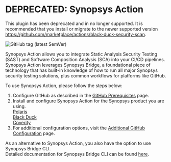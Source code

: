 # DEPRECATED: Synopsys Action
This plugin has been deprecated and  in no longer supported. It is recommended that you install or migrate to the newer supported version https://github.com/marketplace/actions/black-duck-security-scan.

![GitHub tag (latest SemVer)](https://img.shields.io/github/v/tag/synopsys-sig/synopsys-action?color=blue&label=Latest%20Version&sort=semver)

Synopsys Action allows you to integrate Static Analysis Security Testing (SAST) and Software Composition Analysis (SCA) into your CI/CD pipelines. 
Synopsys Action leverages Synopsys Bridge, a foundational piece of technology that has built-in knowledge of how to run all major Synopsys security testing solutions, plus common workflows for platforms like GitHub.

To use Synopsys Action, please follow the steps below:

1. Configure GitHub as described in the [GitHub Prerequisites](https://sig-product-docs.synopsys.com/bundle/bridge/page/documentation/c_github-prerequisites.html) page.
2. Install and configure Synopsys Action for the Synopsys product you are using. <br/>
[Polaris](https://sig-product-docs.synopsys.com/bundle/bridge/page/documentation/c_github-polaris.html) <br/>
[Black Duck](https://sig-product-docs.synopsys.com/bundle/bridge/page/documentation/c_github-blackduck.html)  <br/>
[Coverity](https://sig-product-docs.synopsys.com/bundle/bridge/page/documentation/c_github-coverity.html) <br/>
3. For additional configuration options, visit the [Additional GitHub Configuration](https://sig-product-docs.synopsys.com/bundle/bridge/page/documentation/c_additional-github-parameters.html) page.

As an alternative to Synopsys Action, you also have the option to use Synopsys Bridge CLI. <br/>
Detailed documentation for Synopsys Bridge CLI can be found [here](https://sig-product-docs.synopsys.com/bundle/bridge/page/documentation/c_overview.html).

